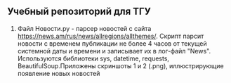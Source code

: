 ## Учебный репозиторий для ТГУ 
1. Файл Новости.py  - парсер новостей с сайта https://news.am/rus/news/allregions/allthemes/.
   Cкрипт парсит новости с временем публикации не более 4 часов от текущей системной даты и времени и записывает их в лог-файл "News".
   Используются библиотеки sys, datetime, requests, BeautifulSoup.Приложены скриншоты 1 и 2 (.png), иллюстрирующие появление новых новостей
